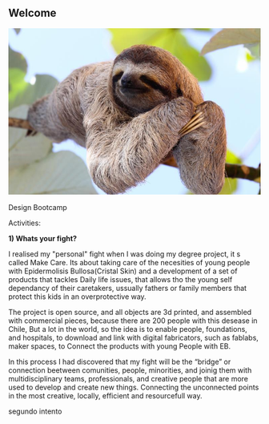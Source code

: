 ## Welcome

![](../images/perezoso.jpg)

Design Bootcamp

Activities:

**1) Whats your fight?**

I realised my "personal" fight when I was doing my degree project, it s called Make Care. Its about taking care of the necesities of young people with Epidermolisis Bullosa(Cristal Skin) and a development of a set of products that tackles Daily life issues, that allows tho the young self dependancy of their caretakers, ussually fathers or family members that protect this kids in an overprotective way.

The project is open source, and all objects are 3d printed, and assembled with commercial pieces, because there are 200 people with this desease in Chile, But a lot in the world, so the idea is to enable people, foundations, and hospitals, to download and link with digital fabricators, such as fablabs, maker spaces, to Connect the products with young People with EB.

In this process I had discovered that my fight will be the “bridge” or connection beetween comunities, people, minorities, and joinig them with multidisciplinary teams, professionals, and creative people that are more used to develop and create new things. Connecting the unconnected points in the most creative, locally, efficient and resourcefull way.
 

segundo intento
